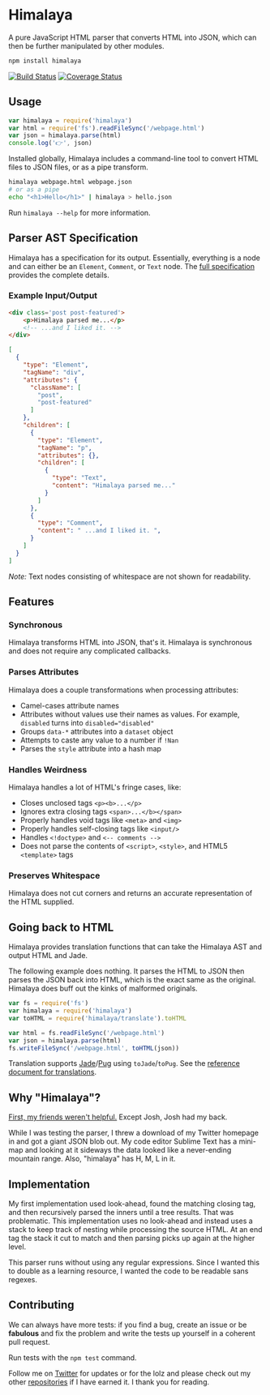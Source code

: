 # Himalaya

A pure JavaScript HTML parser that converts HTML into JSON, which can then be further manipulated by other modules.

```bash
npm install himalaya
```

[![Build Status](https://travis-ci.org/andrejewski/himalaya.svg?branch=master)](https://travis-ci.org/andrejewski/himalaya)
[![Coverage Status](https://coveralls.io/repos/github/andrejewski/himalaya/badge.svg?branch=master)](https://coveralls.io/github/andrejewski/himalaya?branch=master)

## Usage

```js
var himalaya = require('himalaya')
var html = require('fs').readFileSync('/webpage.html')
var json = himalaya.parse(html)
console.log('👉', json)
```

Installed globally, Himalaya includes a command-line tool to convert HTML files to JSON files, or as a pipe transform.

```bash
himalaya webpage.html webpage.json
# or as a pipe
echo "<h1>Hello</h1>" | himalaya > hello.json
```

Run `himalaya --help` for more information.

## Parser AST Specification

Himalaya has a specification for its output. Essentially, everything is a node and can either be an `Element`, `Comment`, or `Text` node. The [full specification](https://github.com/andrejewski/himalaya/blob/master/text/ast-spec-v0.md) provides the complete details.

### Example Input/Output

```html
<div class='post post-featured'>
	<p>Himalaya parsed me...</p>
	<!-- ...and I liked it. -->
</div>
```

```json
[
  {
    "type": "Element",
    "tagName": "div",
    "attributes": {
      "className": [
        "post",
        "post-featured"
      ]
    },
    "children": [
      {
        "type": "Element",
        "tagName": "p",
        "attributes": {},
        "children": [
          {
            "type": "Text",
            "content": "Himalaya parsed me..."
          }
        ]
      },
      {
        "type": "Comment",
        "content": " ...and I liked it. ",
      }
    ]
  }
]
```

*Note:* Text nodes consisting of whitespace are not shown for readability.

## Features

### Synchronous
Himalaya transforms HTML into JSON, that's it. Himalaya is synchronous and does not require any complicated callbacks.

### Parses Attributes
Himalaya does a couple transformations when processing attributes:
- Camel-cases attribute names
- Attributes without values use their names as values. For example, `disabled` turns into `disabled="disabled"`
- Groups `data-*` attributes into a `dataset` object
- Attempts to caste any value to a number if `!Nan`
- Parses the `style` attribute into a hash map

### Handles Weirdness
Himalaya handles a lot of HTML's fringe cases, like:
- Closes unclosed tags `<p><b>...</p>`
- Ignores extra closing tags `<span>...</b></span>`
- Properly handles void tags like `<meta>` and `<img>`
- Properly handles self-closing tags like `<input/>`
- Handles `<!doctype>` and `<-- comments -->`
- Does not parse the contents of `<script>`, `<style>`, and HTML5 `<template>` tags

### Preserves Whitespace
Himalaya does not cut corners and returns an accurate representation of the HTML supplied.

## Going back to HTML
Himalaya provides translation functions that can take the Himalaya AST and output HTML and Jade.

The following example does nothing. It parses the HTML to JSON then parses the JSON back into HTML, which is the exact same as the original. Himalaya does buff out the kinks of malformed originals.

```js
var fs = require('fs')
var himalaya = require('himalaya')
var toHTML = require('himalaya/translate').toHTML

var html = fs.readFileSync('/webpage.html')
var json = himalaya.parse(html)
fs.writeFileSync('/webpage.html', toHTML(json))
```

Translation supports [Jade](http://jade-lang.com/)/[Pug](https://pugjs.org) using `toJade`/`toPug`. See the [reference document for translations](https://github.com/andrejewski/himalaya/tree/master/text/translation.md).

## Why "Himalaya"?

[First, my friends weren't helpful.](https://twitter.com/compooter/status/597908517132042240) Except Josh, Josh had my back.

While I was testing the parser, I threw a download of my Twitter homepage in and got a giant JSON blob out. My code editor Sublime Text has a mini-map and looking at it sideways the data looked like a never-ending mountain range. Also, "himalaya" has H, M, L in it.

## Implementation

My first implementation used look-ahead, found the matching closing tag, and then recursively parsed the inners until a tree results. That was problematic. This implementation uses no look-ahead and instead uses a stack to keep track of nesting while processing the source HTML. At an end tag the stack it cut to match and then parsing picks up again at the higher level.

This parser runs without using any regular expressions. Since I wanted this to double as a learning resource, I wanted the code to be readable sans regexes.

## Contributing

We can always have more tests: if you find a bug, create an issue or be **fabulous** and fix the problem and write the tests up yourself in a coherent pull request.

Run tests with the `npm test` command.

Follow me on [Twitter](https://twitter.com/compooter) for updates or for the lolz and please check out my other [repositories](https://github.com/andrejewski) if I have earned it. I thank you for reading.
